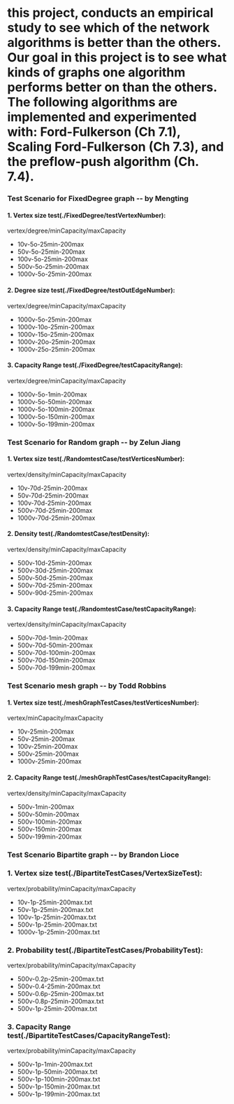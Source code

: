 # this project, conducts an empirical study to see which of the network algorithms is better than the others. Our goal in this project is to see what kinds of graphs one algorithm performs better on than the others. The following algorithms are implemented and experimented with: Ford-Fulkerson (Ch 7.1), Scaling Ford-Fulkerson (Ch 7.3), and the preflow-push algorithm (Ch. 7.4).


### Test Scenario for FixedDegree graph  -- by Mengting
#### 1. Vertex size test(./FixedDegree/testVertexNumber):
vertex/degree/minCapacity/maxCapacity
- 10v-5o-25min-200max
- 50v-5o-25min-200max
- 100v-5o-25min-200max
- 500v-5o-25min-200max
- 1000v-5o-25min-200max

#### 2. Degree size test(./FixedDegree/testOutEdgeNumber):
vertex/degree/minCapacity/maxCapacity
- 1000v-5o-25min-200max
- 1000v-10o-25min-200max
- 1000v-15o-25min-200max
- 1000v-20o-25min-200max
- 1000v-25o-25min-200max

#### 3. Capacity Range test(./FixedDegree/testCapacityRange):
vertex/degree/minCapacity/maxCapacity
- 1000v-5o-1min-200max
- 1000v-5o-50min-200max
- 1000v-5o-100min-200max
- 1000v-5o-150min-200max
- 1000v-5o-199min-200max


### Test Scenario for Random graph  -- by Zelun Jiang
#### 1. Vertex size test(./RandomtestCase/testVerticesNumber):
vertex/density/minCapacity/maxCapacity
- 10v-70d-25min-200max
- 50v-70d-25min-200max
- 100v-70d-25min-200max
- 500v-70d-25min-200max
- 1000v-70d-25min-200max

#### 2. Density test(./RandomtestCase/testDensity):
vertex/density/minCapacity/maxCapacity
- 500v-10d-25min-200max
- 500v-30d-25min-200max
- 500v-50d-25min-200max
- 500v-70d-25min-200max
- 500v-90d-25min-200max

#### 3. Capacity Range test(./RandomtestCase/testCapacityRange):
vertex/density/minCapacity/maxCapacity
- 500v-70d-1min-200max
- 500v-70d-50min-200max
- 500v-70d-100min-200max
- 500v-70d-150min-200max
- 500v-70d-199min-200max


### Test Scenario mesh graph  -- by Todd Robbins
#### 1. Vertex size test(./meshGraphTestCases/testVerticesNumber):
vertex/minCapacity/maxCapacity
- 10v-25min-200max
- 50v-25min-200max
- 100v-25min-200max
- 500v-25min-200max
- 1000v-25min-200max

#### 2. Capacity Range test(./meshGraphTestCases/testCapacityRange):
vertex/density/minCapacity/maxCapacity
- 500v-1min-200max
- 500v-50min-200max
- 500v-100min-200max
- 500v-150min-200max
- 500v-199min-200max


### Test Scenario Bipartite graph  -- by Brandon Lioce
### 1. Vertex size test(./BipartiteTestCases/VertexSizeTest):
vertex/probability/minCapacity/maxCapacity
- 10v-1p-25min-200max.txt
- 50v-1p-25min-200max.txt
- 100v-1p-25min-200max.txt
- 500v-1p-25min-200max.txt
- 1000v-1p-25min-200max.txt
	
### 2. Probability test(./BipartiteTestCases/ProbabilityTest):
vertex/probability/minCapacity/maxCapacity
- 500v-0.2p-25min-200max.txt
- 500v-0.4-25min-200max.txt
- 500v-0.6p-25min-200max.txt
- 500v-0.8p-25min-200max.txt
- 500v-1p-25min-200max.txt
	
### 3. Capacity Range test(./BipartiteTestCases/CapacityRangeTest):
vertex/probability/minCapacity/maxCapacity
- 500v-1p-1min-200max.txt
- 500v-1p-50min-200max.txt
- 500v-1p-100min-200max.txt
- 500v-1p-150min-200max.txt
- 500v-1p-199min-200max.txt

